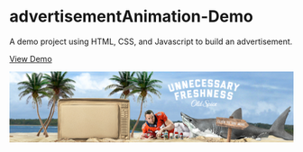 # advertisementAnimation-Demo

A demo project using HTML, CSS, and Javascript to build an advertisement. 

[View Demo](http://demos.reubeningber.com/jobs/ad-animation/)

![Mock Up](https://github.com/reubeningber/advertisementAnimation-Demo/blob/master/assets/img/test-assets.png "Mock Up")
